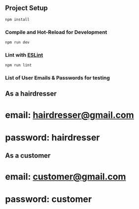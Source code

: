 ## Project Setup

```sh
npm install
```

### Compile and Hot-Reload for Development

```sh
npm run dev
```

### Lint with [ESLint](https://eslint.org/)

```sh
npm run lint
```

### List of User Emails & Passwords for testing

## As a hairdresser
# email: hairdresser@gmail.com
# password: hairdresser

## As a customer
# email: customer@gmail.com
# password: customer
